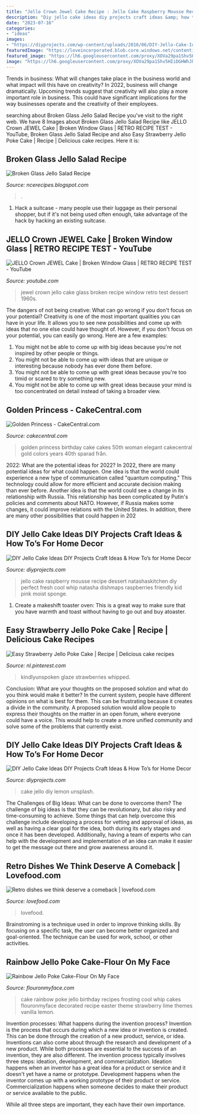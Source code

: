 ```yaml
---
title: "Jello Crown Jewel Cake Recipe : Jello Cake Raspberry Mousse Recipe Dessert Natashaskitchen Diy Perfect Fresh Cool Whip Natasha Dishmaps Raspberries Friendly Kid Pink Moist Sponge"
description: "Diy jello cake ideas diy projects craft ideas &amp; how to’s for home decor"
date: "2023-07-16"
categories:
- "ideas"
images:
- "https://diyprojects.com/wp-content/uploads/2016/06/DIY-Jello-Cake-Ideas-11-us.jpg"
featuredImage: "https://loveincorporated.blob.core.windows.net/contentimages/gallery/15a6ef11-70da-4a3c-b2f9-b60ab9267b6b-crown-jewel-dessert.jpg"
featured_image: "https://lh6.googleusercontent.com/proxy/XOVa29pa1Shv5HIiDGHWhJhq0TLzFe3Q9sOawf7Wb0knvvwYI8uObHYO_JCDmbvEVbbDp-v8dYek0_wh2gXPQwGAnycMJKk7OnAK_zF8B0jMF1IoCN6YS6irmNKk3GIq=w1200-h630-p-k-no-nu"
image: "https://lh6.googleusercontent.com/proxy/XOVa29pa1Shv5HIiDGHWhJhq0TLzFe3Q9sOawf7Wb0knvvwYI8uObHYO_JCDmbvEVbbDp-v8dYek0_wh2gXPQwGAnycMJKk7OnAK_zF8B0jMF1IoCN6YS6irmNKk3GIq=w1200-h630-p-k-no-nu"
---
```



Trends in business: What will changes take place in the business world and what impact will this have on creativity?
In 2022, business will change dramatically. Upcoming trends suggest that creativity will also play a more important role in business. This could have significant implications for the way businesses operate and the creativity of their employees.

	

		
searching about Broken Glass Jello Salad Recipe you've visit to the right web. We have 8 Images about Broken Glass Jello Salad Recipe like JELLO Crown JEWEL Cake | Broken Window Glass | RETRO RECIPE TEST - YouTube, Broken Glass Jello Salad Recipe and also Easy Strawberry Jello Poke Cake | Recipe | Delicious cake recipes. Here it is:
		
    
## Broken Glass Jello Salad Recipe

<img loading=lazy src="https://lh6.googleusercontent.com/proxy/XOVa29pa1Shv5HIiDGHWhJhq0TLzFe3Q9sOawf7Wb0knvvwYI8uObHYO_JCDmbvEVbbDp-v8dYek0_wh2gXPQwGAnycMJKk7OnAK_zF8B0jMF1IoCN6YS6irmNKk3GIq=w1200-h630-p-k-no-nu" onerror="this.onerror=null;this.src='https://tse3.mm.bing.net/th?id=OIP.NqYdhbYNyk8m3JtzwR0UhwHaE8&amp;pid=15.1';" alt="Broken Glass Jello Salad Recipe">

_Source: ncerecipes.blogspot.com_

>. 

	

1. Hack a suitcase - many people use their luggage as their personal shopper, but if it's not being used often enough, take advantage of the hack by hacking an existing suitcase.

    
## JELLO Crown JEWEL Cake | Broken Window Glass | RETRO RECIPE TEST - YouTube

<img loading=lazy src="https://i.ytimg.com/vi/JRS7HIi1szI/maxresdefault.jpg" onerror="this.onerror=null;this.src='https://tse4.mm.bing.net/th?id=OIP.8PolEe1OO110ThkxddIClwHaEK&amp;pid=15.1';" alt="JELLO Crown JEWEL Cake | Broken Window Glass | RETRO RECIPE TEST - YouTube">

_Source: youtube.com_

>jewel crown jello cake glass broken recipe window retro test dessert 1960s. 

	

The dangers of not being creative: What can go wrong if you don't focus on your potential?
Creativity is one of the most important qualities you can have in your life. It allows you to see new possibilities and come up with ideas that no one else could have thought of. However, if you don't focus on your potential, you can easily go wrong. Here are a few examples: 
1) You might not be able to come up with big ideas because you're not inspired by other people or things. 
2) You might not be able to come up with ideas that are unique or interesting because nobody has ever done them before. 
3) You might not be able to come up with great ideas because you're too timid or scared to try something new. 
4) You might not be able to come up with great ideas because your mind is too concentrated on detail instead of taking a broader view.

    
## Golden Princess - CakeCentral.com

<img loading=lazy src="https://cdn001.cakecentral.com/gallery/2015/03/900_737140Mmfs_golden-princess.jpg" onerror="this.onerror=null;this.src='https://tse3.mm.bing.net/th?id=OIP.YQqYDcMyUnUHamW9eXNRHQHaKI&amp;pid=15.1';" alt="Golden Princess - CakeCentral.com">

_Source: cakecentral.com_

>golden princess birthday cake cakes 50th woman elegant cakecentral gold colors years 40th sparad från. 

	

2022: What are the potential ideas for 2022?
In 2022, there are many potential ideas for what could happen. One idea is that the world could experience a new type of communication called "quantum computing." This technology could allow for more efficient and accurate decision making than ever before. Another idea is that the world could see a change in its relationship with Russia. This relationship has been complicated by Putin's policies and comments about NATO. However, if Russia makes some changes, it could improve relations with the United States. In addition, there are many other possibilities that could happen in 202
    
## DIY Jello Cake Ideas DIY Projects Craft Ideas &amp; How To’s For Home Decor

<img loading=lazy src="https://diyprojects.com/wp-content/uploads/2016/04/DIY-Jello-Cake-Ideas-Raspberry-Jello-Cake.jpg" onerror="this.onerror=null;this.src='https://tse3.mm.bing.net/th?id=OIP._IBCh_JCKHyWDAZznE9r7AHaLH&amp;pid=15.1';" alt="DIY Jello Cake Ideas DIY Projects Craft Ideas &amp; How To’s for Home Decor">

_Source: diyprojects.com_

>jello cake raspberry mousse recipe dessert natashaskitchen diy perfect fresh cool whip natasha dishmaps raspberries friendly kid pink moist sponge. 

	

1. Create a makeshift toaster oven: This is a great way to make sure that you have warmth and toast without having to go out and buy atoaster.

    
## Easy Strawberry Jello Poke Cake | Recipe | Delicious Cake Recipes

<img loading=lazy src="https://i.pinimg.com/736x/3a/a5/2b/3aa52b1e2587adb25af08fd30e172342.jpg" onerror="this.onerror=null;this.src='https://tse4.mm.bing.net/th?id=OIP.5o5ew_G5j6p44t6lBVOaMQHaKB&amp;pid=15.1';" alt="Easy Strawberry Jello Poke Cake | Recipe | Delicious cake recipes">

_Source: nl.pinterest.com_

>kindlyunspoken glaze strawberries whipped. 

	

Conclusion: What are your thoughts on the proposed solution and what do you think would make it better?
In the current system, people have different opinions on what is best for them. This can be frustrating because it creates a divide in the community. A proposed solution would allow people to express their thoughts on the matter in an open forum, where everyone could have a voice. This would help to create a more unified community and solve some of the problems that currently exist.

    
## DIY Jello Cake Ideas DIY Projects Craft Ideas &amp; How To’s For Home Decor

<img loading=lazy src="https://diyprojects.com/wp-content/uploads/2016/06/DIY-Jello-Cake-Ideas-11-us.jpg" onerror="this.onerror=null;this.src='https://tse2.mm.bing.net/th?id=OIP.iROp1N98CGaoxkl__peWpAHaLH&amp;pid=15.1';" alt="DIY Jello Cake Ideas DIY Projects Craft Ideas &amp; How To’s for Home Decor">

_Source: diyprojects.com_

>cake jello diy lemon unsplash. 

	

The Challenges of Big Ideas: What can be done to overcome them?
The challenge of big ideas is that they can be revolutionary, but also risky and time-consuming to achieve. Some things that can help overcome this challenge include developing a process for vetting and approval of ideas, as well as having a clear goal for the idea, both during its early stages and once it has been developed. Additionally, having a team of experts who can help with the development and implementation of an idea can make it easier to get the message out there and grow awareness around it.

    
## Retro Dishes We Think Deserve A Comeback | Lovefood.com

<img loading=lazy src="https://loveincorporated.blob.core.windows.net/contentimages/gallery/15a6ef11-70da-4a3c-b2f9-b60ab9267b6b-crown-jewel-dessert.jpg" onerror="this.onerror=null;this.src='https://tse1.mm.bing.net/th?id=OIP.tiQoZY-ZviFIStaqzTTQrgHaE7&amp;pid=15.1';" alt="Retro dishes we think deserve a comeback | lovefood.com">

_Source: lovefood.com_

>lovefood. 

	

Brainstroming is a technique used in order to improve thinking skills. By focusing on a specific task, the user can become better organized and goal-oriented. The technique can be used for work, school, or other activities.

    
## Rainbow Jello Poke Cake-Flour On My Face

<img loading=lazy src="http://www.flouronmyface.com/wp-content/uploads/2013/02/1-Rainbow-Birthday-Party-Ideas.jpg" onerror="this.onerror=null;this.src='https://tse1.mm.bing.net/th?id=OIP.1YWwBnlEOsKqxn3mTZHXjgHaLH&amp;pid=15.1';" alt="Rainbow Jello Poke Cake-Flour On My Face">

_Source: flouronmyface.com_

>cake rainbow poke jello birthday recipes frosting cool whip cakes flouronmyface decorated recipe easter theme strawberry lime themes vanilla lemon. 

	

Invention processes: What happens during the invention process?
Invention is the process that occurs during which a new idea or invention is created. This can be done through the creation of a new product, service, or idea. Inventions can also come about through the research and development of a new product. While both processes are essential to the success of an invention, they are also different. 
The invention process typically involves three steps: ideation, development, and commercialization. Ideation happens when an inventor has a great idea for a product or service and it doesn't yet have a name or prototype. Development happens when the inventor comes up with a working prototype of their product or service. Commercialization happens when someone decides to make their product or service available to the public. 

While all three steps are important, they each have their own importance.

